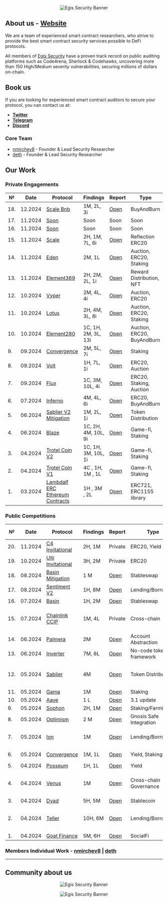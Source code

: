 
<p align="center">
    <img src="egis_banner.png" alt="Egis Security Banner">
</p>

## About us - [Website](https://www.egissec.com/)

We are a team of experienced smart contract researchers, who strive to provide the best smart contract security services possible to DeFi protocols.

All members of [Egis Security](https://twitter.com/EgisSec) have a proven track record on public auditing platforms such as Code4rena, Sherlock & Codehawks, uncovering more than 150 High/Medium severity vulnerabilities, securing millions of dollars on-chain.

## Book us

If you are looking for experienced smart contract auditors to secure your protocol, you can contact us at:

- [**Twitter**](https://twitter.com/dethSCA)
- [**Telegram**](https://t.me/dethSCA)
- [**Discord**](https://discordapp.com/users/348387992974393355)


### Core Team 
- [nmirchev8](https://twitter.com/nmirchev8) - Founder & Lead Security Researcher
- [deth](https://twitter.com/dethSCA) - Founder & Lead Security Researcher

## Our Work
### Private Engagements
| №  | Date    |  Protocol                                      | Findings                   | Report     |     Type |
|--- |---------|-----------------------------------------------|-----------------------------|------------|----------|
| 18. | 12.2024 | [Scale Bnb](None) | 1M, 2L, 3i | [Open](./reports/ScaleBnb.pdf) | BuyAndBurn |
| 17. | 11.2024 | [Soon](Soon) | Soon | Soon | Soon |
| 16. | 11.2024 | [Soon](Soon) | Soon | Soon | Soon |
| 15. | 11.2024 | [Scale](https://zibars-organization.gitbook.io/scale) | 2H, 1M, 7L, 6i | [Open](./reports/Scale.pdf) | Reflection ERC20 |
| 14. | 11.2024 | [Eden](https://eden-2.gitbook.io/eden) | 2M, 1L | [Open](./reports/Eden.pdf) | Auction, ERC20, Staking |
| 13. | 11.2024 | [Element369](https://docs.helios-hlx.win/element-369/) | 2H, 2M, 2L, 1i | [Open](./reports/Element369.pdf) | Reward Distribution, NFT |
| 12. | 10.2024 | [Vyper](None) | 2M, 4L, 4i | [Open](./reports/Vyper.pdf) | Auction, ERC20 |
| 11. | 10.2024 | [Lotus](https://x.com/LotusXDeFi) | 2H, 4M, 3L, 8i | [Open](./reports/Lotus.pdf) | Auction, ERC20, Staking |
| 10. | 10.2024 | [Element280](https://docs.helios-hlx.win/element280) | 1C, 1H, 2M, 3L, 13i | [Open](./reports/Element280.pdf) | Auction, ERC20, BuyAndBurn |
| 9. | 09.2024 | [Convergence](https://x.com/Convergence_fi) | 2M, 5L, 7i | [Open](./reports/Convergence.pdf) | Staking |
| 8. | 09.2024 | [Volt](https://docs.volt.win/) | 1H, 7L, 1i | [Open](./reports/Volt.pdf) | ERC20, Auction |
| 7. | 09.2024 | [Flux](https://flare-4.gitbook.io/flux-protocol) | 1C, 3M, 10L, 4i | [Open](./reports/Flux.pdf) | ERC20, Staking, Auction |
| 6. | 07.2024 | [Inferno](https://docs.inferno.win/inferno) | 4M, 4L, 6i | [Open](./reports/Inferno.pdf) | ERC20, BuyAndBurn |
| 5. | 06.2024 | [Sablier V2 Mitigation](https://sablier.com/) | 1M, 2L, 1i | [Open](./reports/SablierMitigation.pdf) | Token Distribution |
| 4. | 06.2024 | [Blaze](https://www.titanblaze.win/) | 1C, 2H, 4M, 10L, 9i | [Open](./reports/Blaze.pdf) | Game-fi, Staking |
| 3. | 04.2024 | [Trotel Coin V2](https://www.trotelcoin.com/) | 1C, 1H, 3M, 10L, 1i        |[Open](./reports/Trotel-coin-v2.pdf) | Game-fi, Staking | 
| 2. | 04.2024 | [Trotel Coin V1](https://www.trotelcoin.com/) | 4C , 1H, 1M , 1L           |[Open](./reports/Trotel-coin-v1.pdf) | Game-fi, Staking | 
| 1. | 03.2024 | [Lambdalf ERC Ethereum Contracts](https://github.com/lambdalf-dev/ethereum-contracts) | 1H , 3M , 2L |[Open](./reports/Lambdalf-contracts.pdf) | ERC721, ERC1155 library | 

### Public Competitions

| № | Date | Protocol |  Findings | Report | Type | Competition Platform | More Details |
|--------|----------|------|-------------|-----------|------|------|------|
| 20. | 11.2024 | [C4 Invitational](https://code4rena.com/audits/2024-10-audit-459-invitational) | 2H, 1M | Private | ERC20, Yield | Code4rena | 4th place |
| 19. | 10.2024 | [Ulti Invitational](https://code4rena.com/audits/2024-08-basin-invitational) | 3H, 2M | Private | ERC20 | Code4rena | 🥈 place |
| 18. | 08.2024 | [Basin Mitigation](https://code4rena.com/audits/2024-08-basin-invitational) | 1 М | [Open](https://code4rena.com/reports/2024-08-basin) | Stableswap | Code4rena | 🥇 place |
| 17. | 08.2024 | [Sentiment V2](https://audits.sherlock.xyz/contests/349) | 1H, 8M | [Open](https://audits.sherlock.xyz/contests/349?filter=results) | Lending/Borrowing | Shrelock | |
| 16. | 07.2024 | [Basin](https://code4rena.com/audits/2024-07-basin) | 1H, 2M | [Open](https://code4rena.com/reports/2024-07-basin) | Stableswap | Code4rena | 🥇 place |
| 15. | 07.2024 | [Chainlink CCIP](https://codehawks.cyfrin.io/c/2024-07-CL-CCIP) | 1M, 4L | Private | Cross-chain | Code Hawks | 🥈 place, Best coverage overall|
| 14. | 06.2024 | [Palmera](https://app.hats.finance/audit-competitions/palmera-0x5fee7541ddcd51ba9f4af606f87b2c42eea655be/rewards) | 2M | [Open](https://github.com/hats-finance/Palmera-0x5fee7541ddcd51ba9f4af606f87b2c42eea655be/labels/medium) | Account Abstraction | Hats | 🥈 place |
| 13. | 06.2024 | [Inverter](https://app.hats.finance/audit-competitions/inverter-network-0xe47e52c4fea05e555920f1dcdcc6fb8eca103eeb/rewards) | 7M, 6L | [Open](https://github.com/hats-finance/Inverter-Network-0xe47e52c4fea05e555920f1dcdcc6fb8eca103eeb/labels/medium) | No-code token framework |  Hats | 🥇 place |
| 12.  | 05.2024 | [Sablier](https://www.codehawks.com/contests/clvb9njmy00012dqjyaavpl44) | 4M | [Open](https://codehawks.cyfrin.io/c/2024-05-Sablier/results?lt=contest&page=1&sc=reward&sj=reward&t=report) | Token Distribution |  Code Hawks |🥇 place, 100% H/M found |
| 11. | 05.2024 | [Gama](https://audits.sherlock.xyz/contests/330) | 1M | [Open](https://audits.sherlock.xyz/contests/330/report) | Staking |  Sherlock | 🥉 place |
| 10.  | 05.2024 | [Аave](https://cantina.xyz/competitions/5ffcedec-7e2e-4717-a3e4-e9041ca541c2) | 1 L | [Open](./reports/competitions/aave.md) | 3.1 update |  Cantina | Top 10 |
| 9.  | 05.2024 | [Sophon](https://audits.sherlock.xyz/contests/376) | 2H, 1M | [Open](https://audits.sherlock.xyz/contests/376/report) | Staking/Farming |  Sherlock |🥇 place |
| 8.  | 05.2024 | [Optimism](https://cantina.xyz/competitions/d47f8096-8858-437d-a9f5-2fe85ac9b95e) | 2 М | [Open](https://cantina.xyz/portfolio/1b6a9e55-49a8-46e9-8272-a849fd60fcc4) | Gnosis Safe Integration |  Cantina | Тop 10 |
| 7.  | 05.2024 | [Ion](https://x.com/ShieldifySec/status/1785231013376876595) | 1M | [Open](./reports/competitions/ion.md) | Lending/Borrowing |   Sheldify | 🥇 place, the only valid M |
| 6.  | 05.2024 | [Convergence](https://x.com/ShieldifySec/status/1788133361917034993) | 1M, 1L | [Open](./reports/competitions/convergence.md) | Yield, Staking |   Hats Finance | 🥇 place|
| 5.  | 04.2024 | [Posseum](https://x.com/ShieldifySec/status/1788133361917034993) | 1H, 1L | [Open](./reports/competitions/posseum.md) | Yield |   Sheldify | 🥈 place|
| 4. | 04.2024 | [Venus](https://cantina.xyz/competitions/ddf86a5c-6f63-430f-aadc-d8742b4b1bcf) | 1M | [Open](./reports/competitions/venus.md)| Cross-chain Governance | Cantina |🥈 place, 100% H/M found |
| 3. | 04.2024 | [Dyad](https://code4rena.com/audits/2024-04-dyad#top) |  5H, 5M | [Open](https://code4rena.com/reports/2024-04-dyad) | Stablecoin | Code4rena| Top 20 |
| 2. | 04.2024 | [Teller](https://audits.sherlock.xyz/contests/295) | 10H, 6M | [Open](https://audits.sherlock.xyz/contests/295/report)| Lending/Borrowing | Sherlock| 🥇 place 10/12 H's found |
| 1. | 04.2024| [Goat Finance](https://cantina.xyz/competitions/f214cf86-cc80-40c0-a70b-e9bb25d7ac80)|  5M, 6H | [Open](https://cantina.xyz/portfolio/404911dd-3a50-4b63-90d4-e0b9164a34a5) | SocialFi | Cantina | 4th place|


### Members Individual Work - [nmirchev8](https://github.com/NicolaMirchev/audits) | [deth](https://github.com/0xdeth)


---

## Community about us

<p align="center">
    <img src="community_collage_1.png" alt="Egis Security Banner">
</p>
<p align="center">
    <img src="community_collage_2.png" alt="Egis Security Banner">
</p>



